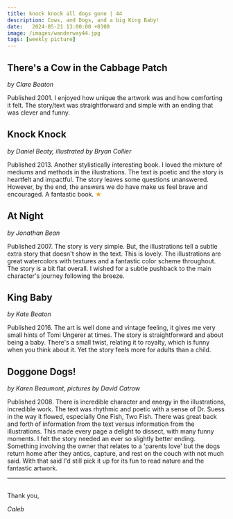 ```yaml
---
title: knock knock all dogs gone | 44
description: Cows, and Dogs, and a big King Baby!
date:   2024-05-21 13:00:00 +0300
image: /images/wanderway44.jpg
tags: [weekly picture]
---
```


## There's a Cow in the Cabbage Patch

*by Clare Beaton*

Published 2001. I enjoyed how unique the artwork was and how comforting it felt. The story/text was straightforward and simple with an ending that was clever and funny. 

## Knock Knock

*by Daniel Beaty, illustrated by Bryan Collier*

Published 2013. Another stylistically interesting book. I loved the mixture of mediums and methods in the illustrations. The text is poetic and the story is heartfelt and impactful. The story leaves some questions unanswered. However, by the end, the answers we do have make us feel brave and encouraged. A fantastic book. <h style="color:#E7A526;">★</h>

## At Night

*by Jonathan Bean*

Published 2007. The story is very simple. But, the illustrations tell a subtle extra story that doesn't show in the text. This is lovely. The illustrations are great watercolors with textures and a fantastic color scheme throughout. The story is a bit flat overall. I wished for a subtle pushback to the main character's journey following the breeze. 

## King Baby

*by Kate Beaton*

Published 2016. The art is well done and vintage feeling, it gives me very small hints of Tomi Ungerer at times. The story is straightforward and about being a baby. There's a small twist, relating it to royalty, which is funny when you think about it. Yet the story feels more for adults than a child. 

## Doggone Dogs!

*by Karen Beaumont, pictures by David Catrow*

Published 2008. There is incredible character and energy in the illustrations, incredible work. The text was rhythmic and poetic with a sense of Dr. Suess in the way it flowed, especially One Fish, Two Fish. There was great back and forth of information from the text versus information from the illustrations. This made every page a delight to dissect, with many funny moments. I felt the story needed an ever so slightly better ending. Something involving the owner that relates to a 'parents love' but the dogs return home after they antics, capture, and rest on the couch with not much said. With that said I'd still pick it up for its fun to read nature and the fantastic artwork. 

***

<br>
Thank you,

*Caleb*